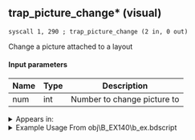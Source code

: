 ## trap_picture_change* (visual)

`syscall 1, 290 ; trap_picture_change (2 in, 0 out)`

Change a picture attached to a layout

#### Input parameters
| Name | Type | Description
|------|------|------------
| num   | int   | Number to change picture to




<details>
	<summary>Appears in:</summary>
| filename | Entity (obj)
|----------|-------------
| obj\B_EX140\b_ex.bdscript       | ((B) Xigbar)          
| obj\B_EX140_LV99\b_ex.bdscript       | ((B99) Xigbar (Limit Cut))          

</details>

<details>
	<summary>Example Usage From obj\B_EX140\b_ex.bdscript</summary>
```
L10848:
 popToSp 0
 pushImm 5
 popToSpVal 16
 syscall 1, 283 ; trap_camera_end_scope (0 in, 0 out)
 pushFromFSpVal 88
 pushImm 3
 syscall 1, 290 ; trap_picture_change (2 in, 0 out)
 pushFromPSpVal 0
 pushImm 1
 syscall 1, 212 ; trap_obj_pattern_disable (2 in, 0 out)
 ret
```
</details>

